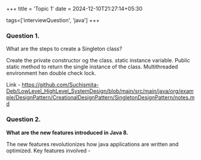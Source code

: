 +++
title = 'Topic 1'
date = 2024-12-10T21:27:14+05:30

tags=['interviewQuestion', 'java']
+++

### Question 1.
What are the steps to create a Singleton class?

Create the private constructor og the class. static instance variable. Public static method to return the single
instance of the class. Multithreaded environment hen double check lock.

Link - https://github.com/Suchismita-Deb/LowLevel_HighLevel_SystemDesign/blob/main/src/main/java/org/example/DesignPattern/CreationalDesignPattern/SingletonDesignPattern/notes.md

### Question 2.

**What are the new features introduced in Java 8.**

The new features revolutionizes how java applications are written and optimized. Key features involved - 



